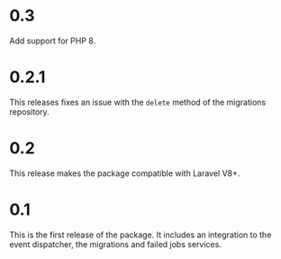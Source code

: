 # 0.3

Add support for PHP 8.

# 0.2.1

This releases fixes an issue with the `delete` method of the migrations repository.

# 0.2

This release makes the package compatible with Laravel V8+.

# 0.1

This is the first release of the package. It includes an integration to the event dispatcher, the migrations and failed jobs services.
